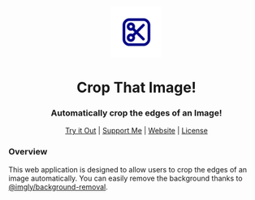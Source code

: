 <div align="center"><img style="align:center;" src="./app/logo-240px.png" alt="Logo" width="100" /></div>
<h1 align="center">Crop That Image!</h1>
<h3 align="center">Automatically crop the edges of an Image!</h3>
<p align="center">
<a href="https://cropthatimage.lukassobotik.dev">Try it Out</a> | <a href="https://www.buymeacoffee.com/lukassobotik">Support Me</a> | <a href="https://lukassobotik.dev/project/CropThatImage">Website</a> | <a href="../../blob/master/LICENSE">License</a>
</p>

### Overview
This web application is designed to allow users to crop the edges of an image automatically. You can easily remove the background thanks to [@imgly/background-removal](https://www.npmjs.com/package/@imgly/background-removal).
